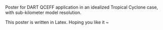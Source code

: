 Poster for DART QCEFF application in an idealized Tropical Cyclone case, with sub-kilometer model resolution.

This poster is written in Latex. Hoping you like it ~
